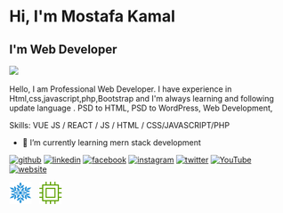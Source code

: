 # Hi, I'm Mostafa Kamal
## I'm Web Developer
![](https://twitter.com/mostafakamalbg)

Hello,
I am Professional Web Developer.
I have experience in Html,css,javascript,php,Bootstrap and
I'm always learning and following update language .
PSD to HTML,
PSD to WordPress,
Web Development,

Skills: VUE JS / REACT / JS / HTML / CSS/JAVASCRIPT/PHP

- 🌱 I’m currently learning mern stack development 


[<img src='https://cdn.jsdelivr.net/npm/simple-icons@3.0.1/icons/github.svg' alt='github' height='40'>](https://github.com/mostafakamalbg)  [<img src='https://cdn.jsdelivr.net/npm/simple-icons@3.0.1/icons/linkedin.svg' alt='linkedin' height='40'>](https://www.linkedin.com/in/mostafa-kamal-58696315a//)  [<img src='https://cdn.jsdelivr.net/npm/simple-icons@3.0.1/icons/facebook.svg' alt='facebook' height='40'>](https://www.facebook.com/mostafakamalbg)  [<img src='https://cdn.jsdelivr.net/npm/simple-icons@3.0.1/icons/instagram.svg' alt='instagram' height='40'>](https://www.instagram.com/mostafakamalbg//)  [<img src='https://cdn.jsdelivr.net/npm/simple-icons@3.0.1/icons/twitter.svg' alt='twitter' height='40'>](https://twitter.com/mostafakamalbg)  [<img src='https://cdn.jsdelivr.net/npm/simple-icons@3.0.1/icons/youtube.svg' alt='YouTube' height='40'>](https://www.youtube.com/@mostafakamalbg)  [<img src='https://cdn.jsdelivr.net/npm/simple-icons@3.0.1/icons/icloud.svg' alt='website' height='40'>](https://mostafakamalbg)  

<a href='https://archiveprogram.github.com/'><img src='https://raw.githubusercontent.com/acervenky/animated-github-badges/master/assets/acbadge.gif' width='40' height='40'></a> <a href='https://docs.github.com/en/developers'><img src='https://raw.githubusercontent.com/acervenky/animated-github-badges/master/assets/devbadge.gif' width='40' height='40'></a> 

